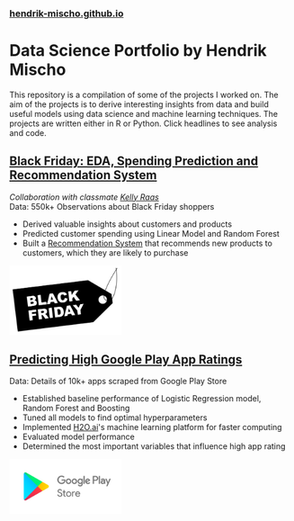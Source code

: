 ### [hendrik-mischo.github.io](https://hendrik-mischo.github.io)
# Data Science Portfolio by Hendrik Mischo
This repository is a compilation of some of the projects I worked on. The aim of the projects is to derive interesting insights from data and build useful models using data science and machine learning techniques. The projects are written either in R or Python. Click headlines to see analysis and code.

## [Black Friday: EDA, Spending Prediction and Recommendation System](https://hendrik-mischo.github.io/Projects/Black_Friday/Black_Friday.html)
*Collaboration with classmate [Kelly Raas](https://github.com/kellyraas)*\
Data: 550k+ Observations about Black Friday shoppers
- Derived valuable insights about customers and products
- Predicted customer spending using Linear Model and Random Forest
- Built a [Recommendation System](https://en.wikipedia.org/wiki/Recommender_system) that recommends new products to customers, which they are likely to purchase

<img src="img/black-friday-tag.png" width="200" height="123">

## [Predicting High Google Play App Ratings](https://hendrik-mischo.github.io/Projects/Google_Apps/Google_Apps.html)
Data: Details of 10k+ apps scraped from Google Play Store 
- Established baseline performance of Logistic Regression model, Random Forest and Boosting
- Tuned all models to find optimal hyperparameters
- Implemented [H2O.ai](https://www.h2o.ai/)'s machine learning platform for faster computing
- Evaluated model performance
- Determined the most important variables that influence high app rating

<img src="img/google-play.png" width="200" height="98">
